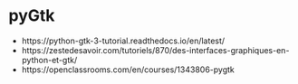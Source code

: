 # pyGtk

<ul>
	<li>https://python-gtk-3-tutorial.readthedocs.io/en/latest/</li>
	<li>https://zestedesavoir.com/tutoriels/870/des-interfaces-graphiques-en-python-et-gtk/</li>
	<li>https://openclassrooms.com/en/courses/1343806-pygtk</li>
	
</ul>
